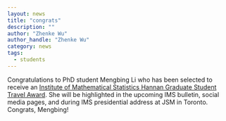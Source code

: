 ```yaml
---
layout: news
title: "congrats"
description: ""
author: "Zhenke Wu"
author_handle: "Zhenke Wu"
category: news
tags: 
  - students
---
```

 
Congratulations to PhD student Mengbing Li who has been selected to receive an [Institute of Mathematical Statistics Hannan Graduate Student Travel Award](https://imstat.org/2023/04/22/2023-hannan-graduate-student-travel-award-recipients-announced/). She will be highlighted in the upcoming IMS bulletin, social media pages, and during IMS presidential address at JSM in Toronto. Congrats, Mengbing!